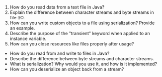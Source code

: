 1. How do you read data from a text file in Java?
2. Explain the difference between character streams and byte streams in file I/O.
3. How can you write custom objects to a file using serialization? Provide an example.
4. Describe the purpose of the "transient" keyword when applied to an instance variable.
5. How can you close resources like files properly after usage?

- How do you read from and write to files in Java?
- Describe the difference between byte streams and character streams.
- What is serialization? Why would you use it, and how is it implemented?
- How can you deserialize an object back from a stream?
